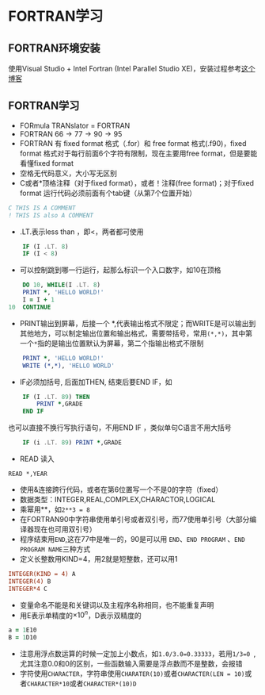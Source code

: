 # FORTRAN学习


## FORTRAN环境安装
使用Visual Studio + Intel Fortran (Intel Parallel Studio XE)，安装过程参考[这个博客](https://blog.csdn.net/Mr_JjPolarBear/article/details/89449667)

## FORTRAN学习
* FORmula TRANslator = FORTRAN
* FORTRAN $66\to77\to 90\to 95$
* FORTRAN 有 fixed format 格式（.for）和 free format 格式(.f90)，fixed format 格式对于每行前面6个字符有限制，现在主要用free format，但是要能看懂fixed format
* 空格无代码意义，大小写无区别
* C或者*顶格注释（对于fixed format），或者！注释(free format)；对于fixed format 运行代码必须前面有个tab键（从第7个位置开始）
```fortran
C THIS IS A COMMENT
! THIS IS also A COMMENT
```
* .LT.表示less than ，即<，两者都可使用
```fortran
    IF (I .LT. 8)
    IF (I < 8)
```
* 可以控制跳到哪一行运行，起那么标识一个入口数字，如10在顶格
```fortran
    DO 10, WHILE(I .LT. 8)
    PRINT *, 'HELLO WORLD!'
    I = I + 1
10  CONTINUE
```
* PRINT输出到屏幕，后接一个 *,代表输出格式不限定；而WRITE是可以输出到其他地方，可以制定输出位置和输出格式，需要带括号，常用``(*,*)``，其中第一个``*``指的是输出位置默认为屏幕，第二个指输出格式不限制
```fortran
    PRINT *, 'HELLO WORLD!'
    WRITE (*,*), 'HELLO WORLD'
```
* IF必须加括号, 后面加THEN, 结束后要END IF，如
```fortran
    IF (I .LT. 89) THEN
        PRINT *,GRADE
    END IF
```
也可以直接不换行写执行语句，不用END IF ，类似单句C语言不用大括号
```fortran
    IF (i .LT. 89) PRINT *,GRADE
```
* READ 读入
```FORTRAN
READ *,YEAR
```
* 使用&连接跨行代码，或者在第6位置写一个不是0的字符（fixed）
* 数据类型：INTEGER,REAL,COMPLEX,CHARACTOR,LOGICAL
* 乘幂用**，如``2**3 = 8``
* 在FORTRAN90中字符串使用单引号或者双引号，而77使用单引号（大部分编译器现在也可用双引号）
* 程序结束用``END``,这在77中是唯一的，90是可以用 ``END``、``END PROGRAM`` 、``END PROGRAM NAME``三种方式
* 定义长整数用KIND=4，用2就是短整数，还可以用1
```fortran
INTEGER(KIND = 4) A
INTEGER(4) B
INTEGER*4 C
```
* 变量命名不能是和关键词以及主程序名称相同，也不能重复声明
* 用E表示单精度的$\times 10^n$，D表示双精度的
```fortran
a = 1E10
B = 1D10
```
* 注意用浮点数运算的时候一定加上小数点，如``1.0/3.0=0.33333``，若用``1/3=0 ``,尤其注意0.0和0的区别，一些函数输入需要是浮点数而不是整数，会报错
* 字符使用``CHARACTER``，字符串使用``CHARATER(10)``或者``CHARACTER(LEN = 10)``或者``CHARACTER*10``或者``CHARACTER*(10)D``